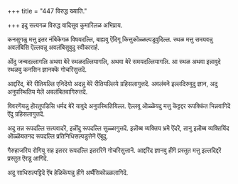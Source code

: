 +++
title = "447 विरुद्ध ख्याति."

+++
इदु सत्यगळ विरुद्ध वादिसुव कुमारिलळ अभिप्राय.

कनसुगळु मत्तु इतर नंबिकॆगळ विषयदल्लि, बाह्यवु ऎंदिगू कित्तुकॊळ्ळल्पडुवुदिल्ल. स्थळ मत्तु समयवन्नु अवलंबिसि ऎल्लवन्नू अवलंबिसुवुदु स्वीकारार्ह.

ऒंदु जन्मदल्लागलि अथवा बेरॆ स्थळदल्लियागलि, अथवा बेरॆ समयदल्लियागलि. आ स्थळ अथवा इन्नावुदे स्थळवु कनसिन ज्ञानक्कॆ गोचरिसुत्तदॆ.

आद्दरिंद, बेरॆ रीतियल्लि एनिदॆयो अदन्नु बेरॆ रीतियल्लिये ग्रहिसलागुत्तदॆ. अवलंबनॆ इल्लदिरुवुदु ज्ञान, अदु अनुपस्थितिय मेलॆ अवलंबितवागिरुत्तदॆ.

विवरणॆयन्नु हॊरतुपडिसि धर्मद बेरॆ यावुदे अनुपस्थितियिल्ल. ऎल्लवू ऒळ्ळॆयदु मत्तु कॆट्टद्दर रूपक्किंत भिन्नवागिदॆ ऎंदु ग्रहिसलागुत्तदॆ.

अदु तन्न रूपदल्लि सत्यवादरॆ, इन्नॊंदु रूपदल्लि सुळ्ळागुत्तदॆ. इन्नॊब्ब व्यक्तिय भ्रमॆ ऎंदरॆ, तानु इन्नॊब्ब व्यक्तियिंद ऒळ्ळॆयतनद रूपदल्लि प्रतिनिधिसल्पडुत्तेनॆ ऎंबुदु.

गैरुहाजरिय रोगियु सह इतरर रूपदल्लि इतररिगॆ गोचरिसुत्तानॆ. आद्दरिंद ज्ञानवु हीगॆ प्रस्तुत मत्तु इल्लदिद्दरॆ प्रस्तुत ऎरडू आगिदॆ.

अदु साधिसल्पट्टिदॆ ऎंब हेळिकॆयन्नु हीगॆ अर्थैसिकॊळ्ळलागिदॆ.

